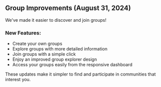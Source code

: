 ## Group Improvements (August 31, 2024)

We've made it easier to discover and join groups!

### New Features:
- Create your own groups
- Explore groups with more detailed information
- Join groups with a simple click
- Enjoy an improved group explorer design
- Access your groups easily from the responsive dashboard

These updates make it simpler to find and participate in communities that interest you.